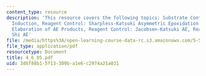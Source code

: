 ```yaml
---
content_type: resource
description: 'This resource covers the following topics: Substrate Control: 1,2-Asymmetric
  Induction, Reagent Control: Sharpless-Katsuki Asymmetric Epoxidation (AE), Synthetic
  Elaboration of AE Products, Reagent Control: Jacobsen-Katsuki AE, Reagent Control:
  Shi AE'
file: /media/https%3A/open-learning-course-data-rc.s3.amazonaws.com/5-512-synthetic-organic-chemistry-ii-spring-2005/3d6f88b15f13309ba1e6c2974a21a031_4_6_05.pdf
file_type: application/pdf
resourcetype: Document
title: 4_6_05.pdf
uid: 3d6f88b1-5f13-309b-a1e6-c2974a21a031
---
```

